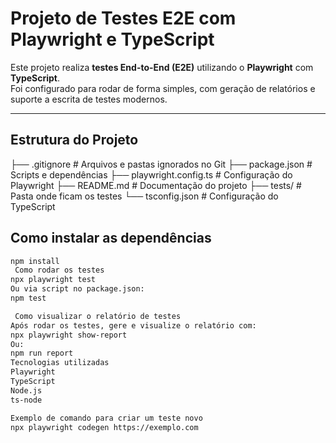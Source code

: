 # Projeto de Testes E2E com Playwright e TypeScript

Este projeto realiza **testes End-to-End (E2E)** utilizando o **Playwright** com **TypeScript**.  
Foi configurado para rodar de forma simples, com geração de relatórios e suporte a escrita de testes modernos.

---

##  Estrutura do Projeto

├── .gitignore # Arquivos e pastas ignorados no Git
├── package.json # Scripts e dependências
├── playwright.config.ts # Configuração do Playwright
├── README.md # Documentação do projeto
├── tests/ # Pasta onde ficam os testes
└── tsconfig.json # Configuração do TypeScript

##  Como instalar as dependências

```bash
npm install
 Como rodar os testes
npx playwright test
Ou via script no package.json:
npm test

 Como visualizar o relatório de testes
Após rodar os testes, gere e visualize o relatório com:
npx playwright show-report
Ou:
npm run report
Tecnologias utilizadas
Playwright
TypeScript
Node.js
ts-node

Exemplo de comando para criar um teste novo
npx playwright codegen https://exemplo.com